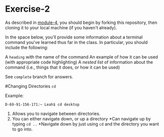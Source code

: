 # Exercise-2

As described in [module-4](https://github.com/INFO-201/m4-git-intro), you should begin by forking this repository, then cloning it to your local machine (if you haven't already).

In the space below, you'll provide some information about a terminal command you've learned thus far in the class. In particular, you should include the following:

A `heading` with the name of the command
An example of how it can be used (with appropriate code highlighting)
A _nested list_ of information about the command (i.e., things that it does, or how it can be used)

See `complete` branch for answers.

#Changing Directories `cd`

Example: 
```
D-69-91-156-171:~ Leah$ cd desktop
```

1. Allows you to navigate between directories. 
2. You can either navigate down, or up a directory
	*Can navigate up by typing `cd ..`
	*Navigate down by just using `cd` and the directory you want to go into.


